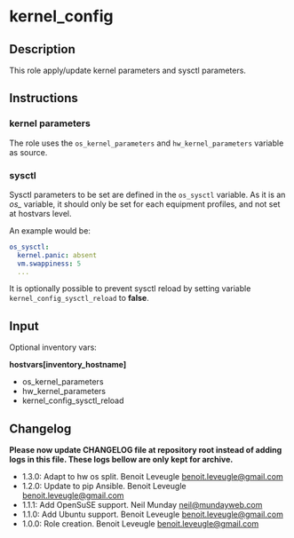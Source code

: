 # kernel_config

## Description

This role apply/update kernel parameters and sysctl parameters.

## Instructions

### kernel parameters

The role uses the `os_kernel_parameters` and `hw_kernel_parameters` variable as source.

### sysctl

Sysctl parameters to be set are defined in the `os_sysctl`
variable. As it is an *os_* variable, it should only be
set for each equipment profiles, and not set at hostvars
level.

An example would be:

```yaml
os_sysctl:
  kernel.panic: absent
  vm.swappiness: 5
  ...
```

It is optionally possible to prevent sysctl reload by
setting variable `kernel_config_sysctl_reload` to **false**.

## Input

Optional inventory vars:

**hostvars[inventory_hostname]**

* os_kernel_parameters
* hw_kernel_parameters
* kernel_config_sysctl_reload

## Changelog

**Please now update CHANGELOG file at repository root instead of adding logs in this file.
These logs bellow are only kept for archive.**

* 1.3.0: Adapt to hw os split. Benoit Leveugle <benoit.leveugle@gmail.com>
* 1.2.0: Update to pip Ansible. Benoit Leveugle <benoit.leveugle@gmail.com>
* 1.1.1: Add OpenSuSE support. Neil Munday <neil@mundayweb.com>
* 1.1.0: Add Ubuntu support. Benoit Leveugle <benoit.leveugle@gmail.com>
* 1.0.0: Role creation. Benoit Leveugle <benoit.leveugle@gmail.com>
